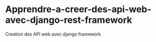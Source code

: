 # Apprendre-a-creer-des-api-web-avec-django-rest-framework
Creation des API web avec django framework
